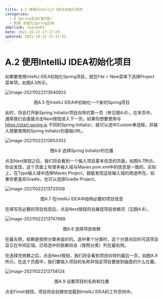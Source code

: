 ```yaml
---
title: A.2 使用IntelliJ IDEA初始化项目
categories:
  - 6 Spring实战(第5版)
  - 附录 初始化Spring应用
abbrlink: faac6e04
date: 2021-10-22 17:17:29
updated: 2021-10-22 21:41:42
---
```

# A.2 使用IntelliJ IDEA初始化项目
如果要使用IntelliJ IDEA初始化Spring项目，就在File > New菜单下选择Project菜单项，如图A.5所示。

![image-20211022213640922](https://gitee.com/XiaoLan223/images/raw/master/Blog/Sum/20211022213640.png)

<center>图A.5 在IntelliJ IDEA中初始化一个新的Spring项目</center>

此时，将会打开新Spring Initializr项目向导的第一页（参见图A.6）。在本页中，通常我们会直接点击Next按钮进入下一页。如果你想要使用与 https://start.spring.io 不同的Spring Initializr，就可以选中Custom单选框，并输入想要使用的Spring Initializr的基础URL。

![image-20211022213653302](https://gitee.com/XiaoLan223/images/raw/master/Blog/Sum/20211022213653.png)

<center>图A.6 选择Spring Initializr的位置</center>

点击Next按钮之后，我们将会看到一个输入项目基本信息的页面，如图A.7所示。你会发现，这个页面上有很多输入域与Maven pom.xml中的信息是一致的。实际上，在Type输入域中选择Maven Project，就能发现这些输入域的用途所在。如果你更喜欢Gradle，也可以选择Gradle Project。

![image-20211022213733109](https://gitee.com/XiaoLan223/images/raw/master/Blog/Sum/20211022213733.png)

<center>图A.7 在IntelliJ IDEA中指明必要的项目信息</center>

在填写完必要的项目信息后，点击Next按钮将会展现项目依赖页（见图A.8）。

![image-20211022213747989](https://gitee.com/XiaoLan223/images/raw/master/Blog/Sum/20211022213748.png)

<center>图A.8 选择项目依赖</center>

在最左侧，依赖是按照分类来组织的。选中某个分类时，这个分类对应的可选项会显示在中间区域。已经选中的依赖将会（按照分类）列在最右侧。

在选择完依赖之后，点击Next按钮，我们将会看到项目向导的最后一页，如图A.9所示。在这个页面中，我们要输入项目的名称并指定项目要放到磁盘的什么位置。

![image-20211022213758124](https://gitee.com/XiaoLan223/images/raw/master/Blog/Sum/20211022213758.png)

<center>图A.9 设置项目的名称和位置</center>

点击Finish按钮，项目将会创建并加载到IntelliJ IDEA的工作空间中。

